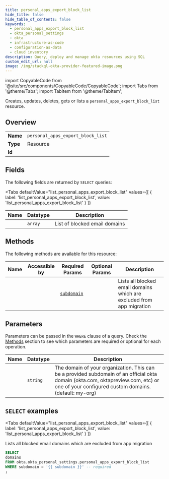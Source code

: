 ```yaml
--- 
title: personal_apps_export_block_list
hide_title: false
hide_table_of_contents: false
keywords:
  - personal_apps_export_block_list
  - okta_personal_settings
  - okta
  - infrastructure-as-code
  - configuration-as-data
  - cloud inventory
description: Query, deploy and manage okta resources using SQL
custom_edit_url: null
image: /img/stackql-okta-provider-featured-image.png
---
```


import CopyableCode from '@site/src/components/CopyableCode/CopyableCode';
import Tabs from '@theme/Tabs';
import TabItem from '@theme/TabItem';

Creates, updates, deletes, gets or lists a <code>personal_apps_export_block_list</code> resource.

## Overview
<table><tbody>
<tr><td><b>Name</b></td><td><code>personal_apps_export_block_list</code></td></tr>
<tr><td><b>Type</b></td><td>Resource</td></tr>
<tr><td><b>Id</b></td><td><CopyableCode code="okta.okta_personal_settings.personal_apps_export_block_list" /></td></tr>
</tbody></table>

## Fields

The following fields are returned by `SELECT` queries:

<Tabs
    defaultValue="list_personal_apps_export_block_list"
    values={[
        { label: 'list_personal_apps_export_block_list', value: 'list_personal_apps_export_block_list' }
    ]}
>
<TabItem value="list_personal_apps_export_block_list">

<table>
<thead>
    <tr>
    <th>Name</th>
    <th>Datatype</th>
    <th>Description</th>
    </tr>
</thead>
<tbody>
<tr>
    <td><CopyableCode code="domains" /></td>
    <td><code>array</code></td>
    <td>List of blocked email domains</td>
</tr>
</tbody>
</table>
</TabItem>
</Tabs>

## Methods

The following methods are available for this resource:

<table>
<thead>
    <tr>
    <th>Name</th>
    <th>Accessible by</th>
    <th>Required Params</th>
    <th>Optional Params</th>
    <th>Description</th>
    </tr>
</thead>
<tbody>
<tr>
    <td><a href="#list_personal_apps_export_block_list"><CopyableCode code="list_personal_apps_export_block_list" /></a></td>
    <td><CopyableCode code="select" /></td>
    <td><a href="#parameter-subdomain"><code>subdomain</code></a></td>
    <td></td>
    <td>Lists all blocked email domains which are excluded from app migration</td>
</tr>
</tbody>
</table>

## Parameters

Parameters can be passed in the `WHERE` clause of a query. Check the [Methods](#methods) section to see which parameters are required or optional for each operation.

<table>
<thead>
    <tr>
    <th>Name</th>
    <th>Datatype</th>
    <th>Description</th>
    </tr>
</thead>
<tbody>
<tr id="parameter-subdomain">
    <td><CopyableCode code="subdomain" /></td>
    <td><code>string</code></td>
    <td>The domain of your organization. This can be a provided subdomain of an official okta domain (okta.com, oktapreview.com, etc) or one of your configured custom domains. (default: my-org)</td>
</tr>
</tbody>
</table>

## `SELECT` examples

<Tabs
    defaultValue="list_personal_apps_export_block_list"
    values={[
        { label: 'list_personal_apps_export_block_list', value: 'list_personal_apps_export_block_list' }
    ]}
>
<TabItem value="list_personal_apps_export_block_list">

Lists all blocked email domains which are excluded from app migration

```sql
SELECT
domains
FROM okta.okta_personal_settings.personal_apps_export_block_list
WHERE subdomain = '{{ subdomain }}' -- required
;
```
</TabItem>
</Tabs>
